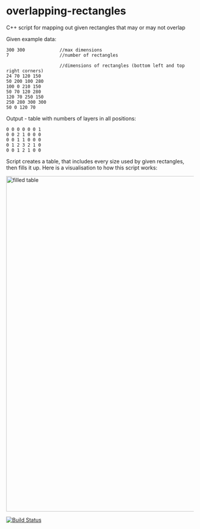 # overlapping-rectangles
 C++ script for mapping out given rectangles that may or may not overlap

 Given example data:

    300 300             //max dimensions
    7                   //number of rectangles

                        //dimensions of rectangles (bottom left and top right corners)
    24 70 120 150
    50 200 100 280
    100 0 210 150
    50 70 120 280
    120 70 250 150
    250 280 300 300  
    50 0 120 70

Output - table with numbers of layers in all positions:

    0 0 0 0 0 0 1
    0 0 2 1 0 0 0
    0 0 1 1 0 0 0
    0 1 2 3 2 1 0
    0 0 1 2 1 0 0


 Script creates a table, that includes every size used by given rectangles, then fills it up. Here is a visualisation to how this script works:

 <img width = "900" alt = "filled table" src=“img/grid.png” raw=true>
 
[![Build Status](https://travis-ci.org/3b1b/manim.svg?branch=master)](https://travis-ci.org/3b1b/manim)
